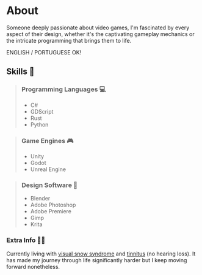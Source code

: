 # About 
Someone deeply passionate about video games, I'm fascinated by every aspect of their design, whether it's the captivating gameplay mechanics or the intricate programming that brings them to life.

ENGLISH / PORTUGUESE OK!

## Skills 🧠 

> ### Programming Languages 💻
> - C#
> - GDScript
> - Rust
> - Python

> ### Game Engines 🎮 
> - Unity
> - Godot
> - Unreal Engine

> ### Design Software 🎨 
> - Blender
> - Adobe Photoshop
> - Adobe Premiere
> - Gimp
> - Krita

### Extra Info 📝📔

Currently living with [visual snow syndrome](https://www.visualsnowinitiative.org/learn/) and [tinnitus](https://en.wikipedia.org/wiki/Tinnitus) (no hearing loss). It has made my journey through life significantly harder but I keep moving forward nonetheless.